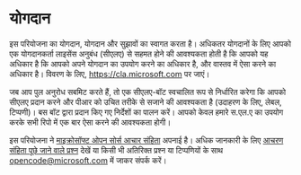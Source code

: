 # योगदान

इस परियोजना का योगदान, योगदान और सुझावों का स्वागत करता है। अधिकतर योगदानों के लिए आपको एक योगदानकर्ता लाइसेंस अनुबंध (सीएलए) से सहमत होने की आवश्यकता होती है कि आपको यह अधिकार है कि आपको अपने योगदान का उपयोग करने का अधिकार है, और वास्तव में ऐसा करने का अधिकार है। विवरण के लिए, https://cla.microsoft.com पर जाएं। 

जब आप पुल अनुरोध सबमिट करते हैं, तो एक सीएलए-बॉट स्वचालित रूप से निर्धारित करेगा कि आपको सीएलए प्रदान करने और पीआर को उचित 
तरीके से सजाने की आवश्यकता है (उदाहरण के लिए, लेबल, टिप्पणी)। बस बॉट द्वारा प्रदान किए गए निर्देशों का पालन करें। आपको केवल हमारे स.एल.ए का उपयोग करके सभी रिपो में एक बार ऐसा करने की आवश्यकता होगी। 

इस परियोजना ने [माइक्रोसॉफ्ट ओपन सोर्स आचार संहिता](https://opensource.microsoft.com/codeofconduct/) अपनाई है।
अधिक जानकारी के लिए [आचरण संहिता पूछे जाने वाले प्रश्न](https://opensource.microsoft.com/codeofconduct/faq/) देखें या किसी भी अतिरिक्त प्रश्न या टिप्पणियों के साथ [opencode@microsoft.com](mailto:opencode@microsoft.com) में जाकर संपर्क करें।
